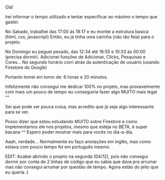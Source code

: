 Olá!

Irei informar o tempo utilizado e tentar especificar ao máximo o tempo que gastei:

No Sabado, trabalhei das 17:00 às 18:17 e eu montei a estrutura basica (html, css, javascript)
Então, eu já tinha uma carinha (não tão feia) para o projeto.

No Domingo eu peguei pesado, das 12:34 até 16:55 e 10:33 às 00:00 (precisa dormir).
Adicionei funções de Adicionar, Clicks, Pesquisas e Cores...
No segundo horário corri atrás da autenticação de usuário (usando Firestore do Google)

Portanto tomei em torno de:
6 horas e 20 minutos.

Infelizmente não consegui me dedicar 100% no projeto, mas provavelmente com mais um pouco
de tempo eu conseguiria fazer algo MUITO mais legal ^^

Sei que pode ser pouca coisa, mas acredito que já seja algo interessante para se ver.

Posso dizer que estou estudando MUITO sobre Firestore e como implementamos ele nos projetos,
mesmo que esteja no BETA, é super bacana ^^
Espero poder mostrar mais para vocês no dia-a-dia.

Aaah, verdade... Normalmente eu faço anotações em inglês, mas como estava com pouco tempo foi
em português mesmo.



EDIT: Acabei abrindo o projeto na segunda (04/12), pois não consegui dormir por conta de 2 linhas de código que eu sabia que dava pra arrumar mas não consegui arrumar por questão de tempo. Agora estão do jeito que eu queria :)
